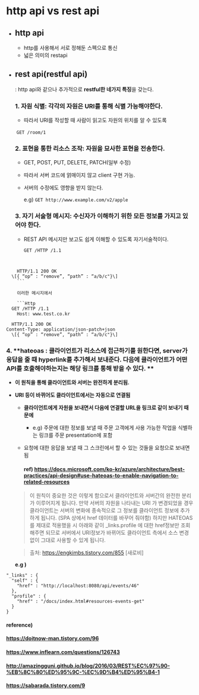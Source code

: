 # http api vs rest api

* ## http api

  * http를 사용해서 서로 정해둔 스펙으로 통신
  * 넓은 의미의 restapi




* ## rest api(restful api)

  : http api와 같으나 추가적으로 **restful한 네가지 특징**을 갖는다.

  ### 1. 자원 식별: 각각의 자원은 URI를 통해 식별 가능해야한다.

  * 따라서 URI를 작성할 때 사람이 읽고도 자원의 위치를 알 수 있도록

  ​	`GET /room/1`

  

  ### 2. 표현을 통한 리소스 조작: 자원을 묘사한 표현을 전송한다.

  * GET, POST, PUT, DELETE, PATCH(일부 수정)

  * 따라서 서버 코드에 얽매이지 않고 client 구현 가능.

  * 서버의 수정에도 영향을 받지 않는다.

    e.g) `GET http://www.example.com/v2/apple`

    

  ### 3. 자기 서술형 메시지: 수신자가 이해하기 위한 모든 정보를 가지고 있어야 한다.

  * REST API 메시지만 보고도 쉽게 이해할 수 있도록 자기서술적이다.
  
    ```Http
    GET /HTTP /1.1
  ```
    
```http
    HTTP/1.1 200 OK
  \[{ “op” : “remove”, “path” : “a/b/c"}\]
    ```
    
    이러한 메시지에서
  
    ```Http
  GET /HTTP /1.1
    Host: www.test.co.kr
  ```
    
  
    
  ```http
    HTTP/1.1 200 OK
  Content-Type: application/json-patch+json
    \[{ “op” : “remove”, “path” : “a/b/c"}\]
  ```
  

  

  
### 4. **hateoas : 클라이언트가 리소스에 접근하기를 원한다면, server가 응답을 줄 때 hyperlink를 추가해서 보내준다. 다음에 클라이언트가 어떤 API를 호출해야하는지는 해당 링크를 통해 받을 수 있다. **
  
* **이 원칙을 통해 클라이언트와 서버는 완전하게 분리됨.**
  
* **URI 등이 바뀌어도 클라이언트에서는 자동으로 연결됨**
  
    * **클라이언트에게 자원을 보내면서 다음에 연결할 URL을 링크로 같이 보내기 때문에**
  
      * e.g) 주문에 대한 정보를 보낼 때 주문 고객에게 사용 가능한 작업을 식별하는 링크를 주문 presentation에 포함
  
    * 요청에 대한 응답을 보낼 때 그 스크린에서 할 수 있는 것들을 요청으로 보내면 됨
  
      #### ref) https://docs.microsoft.com/ko-kr/azure/architecture/best-practices/api-design#use-hateoas-to-enable-navigation-to-related-resources
  
    > 이 원칙이 중요한 것은 이렇게 함으로서 클라이언트와 서버간의 완전한 분리가 이루어지게 됩니다. 만약 서버의 자원을 나타내는 URI 가 변경되었을 경우 클라이언트는 서버의 변화에 종속적으로 그 정보를 클라이언트 정보에 추가하게 됩니다. (SPA 상에서 href 데이터를 바꾸어 줘야함) 하지만 HATEOAS를 제대로 적용했을 시 아래와 같이 _links.profile 에 대한 href정보만 조회해주면 되므로 서버에서 URI정보가 바뀌어도 클라이언트 측에서 소스 변경없이 그대로 사용할 수 있게 됩니다.
  
  >출처: https://engkimbs.tistory.com/855 [새로비]
  
  **e.g )**

```
"_links" : {
  "self" : {
    "href" : "http://localhost:8080/api/events/46"
  },
  "profile" : {
    "href" : "/docs/index.html#resources-events-get"
  }
}
```



#### reference) 

#### https://doitnow-man.tistory.com/96

#### https://www.inflearn.com/questions/126743

#### http://amazingguni.github.io/blog/2016/03/REST%EC%97%90-%EB%8C%80%ED%95%9C-%EC%9D%B4%ED%95%B4-1

#### https://sabarada.tistory.com/9
